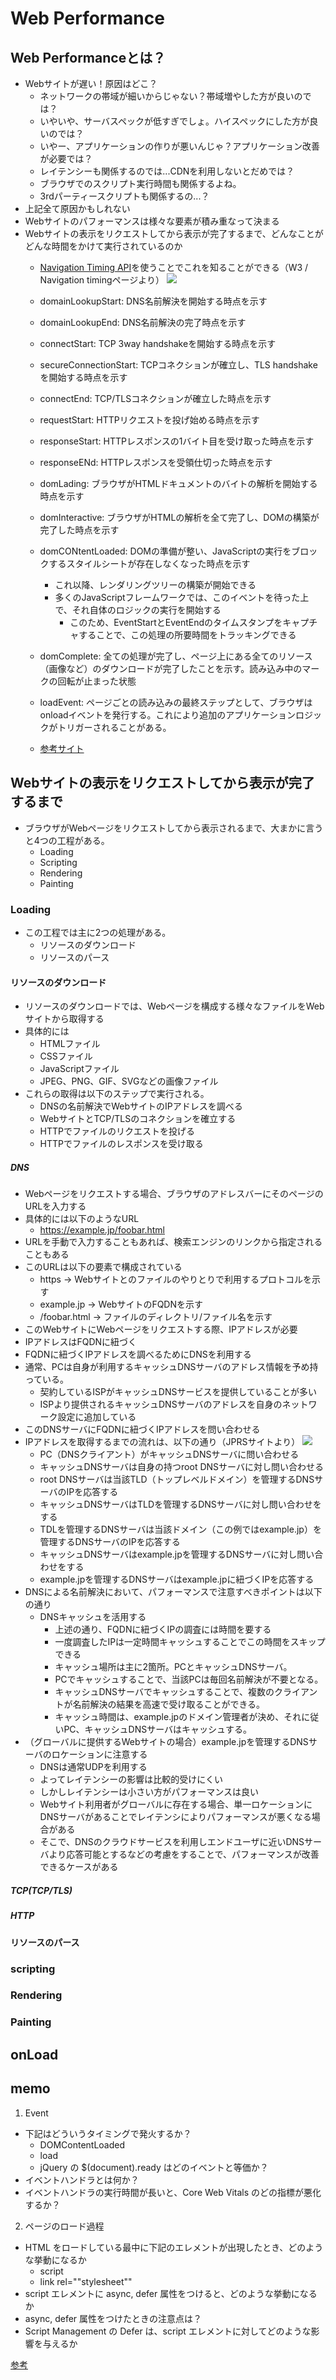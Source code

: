 # Web Performance

## Web Performanceとは？
- Webサイトが遅い！原因はどこ？
  - ネットワークの帯域が細いからじゃない？帯域増やした方が良いのでは？
  - いやいや、サーバスペックが低すぎでしょ。ハイスペックにした方が良いのでは？
  - いやー、アプリケーションの作りが悪いんじゃ？アプリケーション改善が必要では？
  - レイテンシーも関係するのでは...CDNを利用しないとだめでは？
  - ブラウザでのスクリプト実行時間も関係するよね。
  - 3rdパーティースクリプトも関係するの...？
- 上記全て原因かもしれない
- Webサイトのパフォーマンスは様々な要素が積み重なって決まる
- Webサイトの表示をリクエストしてから表示が完了するまで、どんなことがどんな時間をかけて実行されているのか
  - [Navigation Timing API](https://www.w3.org/TR/navigation-timing/)を使うことでこれを知ることができる（W3 / Navigation timingページより）
![](https://www.w3.org/TR/navigation-timing/timing-overview.png)


  - domainLookupStart: DNS名前解決を開始する時点を示す
  - domainLookupEnd: DNS名前解決の完了時点を示す
  - connectStart: TCP 3way handshakeを開始する時点を示す
  - secureConnectionStart: TCPコネクションが確立し、TLS handshakeを開始する時点を示す
  - connectEnd: TCP/TLSコネクションが確立した時点を示す
  - requestStart: HTTPリクエストを投げ始める時点を示す
  - responseStart: HTTPレスポンスの1バイト目を受け取った時点を示す
  - responseENd: HTTPレスポンスを受領仕切った時点を示す
  - domLading: ブラウザがHTMLドキュメントのバイトの解析を開始する時点を示す
  - domInteractive: ブラウザがHTMLの解析を全て完了し、DOMの構築が完了した時点を示す
  - domCONtentLoaded: DOMの準備が整い、JavaScriptの実行をブロックするスタイルシートが存在しなくなった時点を示す
    - これ以降、レンダリングツリーの構築が開始できる
    - 多くのJavaScriptフレームワークでは、このイベントを待った上で、それ自体のロジックの実行を開始する
      - このため、EventStartとEventEndのタイムスタンプをキャプチャすることで、この処理の所要時間をトラッキングできる
  - domComplete: 全ての処理が完了し、ページ上にある全てのリソース（画像など）のダウンロードが完了したことを示す。読み込み中のマークの回転が止まった状態
  - loadEvent: ページごとの読み込みの最終ステップとして、ブラウザはonloadイベントを発行する。これにより追加のアプリケーションロジックがトリガーされることがある。
  - [参考サイト](https://developers.google.com/web/fundamentals/performance/critical-rendering-path/measure-crp?hl=ja#navigation-timing)

## Webサイトの表示をリクエストしてから表示が完了するまで
- ブラウザがWebページをリクエストしてから表示されるまで、大まかに言うと4つの工程がある。
  - Loading
  - Scripting
  - Rendering
  - Painting

### Loading
- この工程では主に2つの処理がある。
  - リソースのダウンロード
  - リソースのパース
#### リソースのダウンロード
  - リソースのダウンロードでは、Webページを構成する様々なファイルをWebサイトから取得する
  - 具体的には
    - HTMLファイル
    - CSSファイル
    - JavaScriptファイル
    - JPEG、PNG、GIF、SVGなどの画像ファイル
  - これらの取得は以下のステップで実行される。
    - DNSの名前解決でWebサイトのIPアドレスを調べる
    - WebサイトとTCP/TLSのコネクションを確立する
    - HTTPでファイルのリクエストを投げる
    - HTTPでファイルのレスポンスを受け取る

##### DNS
- Webページをリクエストする場合、ブラウザのアドレスバーにそのページのURLを入力する
- 具体的には以下のようなURL
  - https://example.jp/foobar.html
- URLを手動で入力することもあれば、検索エンジンのリンクから指定されることもある
- このURLは以下の要素で構成されている
  - https -> Webサイトとのファイルのやりとりで利用するプロトコルを示す
  - example.jp -> WebサイトのFQDNを示す
  - /foobar.html -> ファイルのディレクトリ/ファイル名を示す
- このWebサイトにWebページをリクエストする際、IPアドレスが必要
- IPアドレスはFQDNに紐づく
- FQDNに紐づくIPアドレスを調べるためにDNSを利用する
- 通常、PCは自身が利用するキャッシュDNSサーバのアドレス情報を予め持っている。
  - 契約しているISPがキャッシュDNSサービスを提供していることが多い
  - ISPより提供されるキャッシュDNSサーバのアドレスを自身のネットワーク設定に追加している
- このDNSサーバにFQDNに紐づくIPアドレスを問い合わせる
- IPアドレスを取得するまでの流れは、以下の通り（JPRSサイトより）
![](https://jprs.jp/glossary/imgs/stub-resolver.png)
  - PC（DNSクライアント）がキャッシュDNSサーバに問い合わせる
  - キャッシュDNSサーバは自身の持つroot DNSサーバに対し問い合わせる
  - root DNSサーバは当該TLD（トップレベルドメイン）を管理するDNSサーバのIPを応答する
  - キャッシュDNSサーバはTLDを管理するDNSサーバに対し問い合わせをする
  - TDLを管理するDNSサーバは当該ドメイン（この例ではexample.jp）を管理するDNSサーバのIPを応答する
  - キャッシュDNSサーバはexample.jpを管理するDNSサーバに対し問い合わせをする
  - example.jpを管理するDNSサーバはexample.jpに紐づくIPを応答する
- DNSによる名前解決において、パフォーマンスで注意すべきポイントは以下の通り
  - DNSキャッシュを活用する
    - 上述の通り、FQDNに紐づくIPの調査には時間を要する
    - 一度調査したIPは一定時間キャッシュすることでこの時間をスキップできる
    - キャッシュ場所は主に2箇所。PCとキャッシュDNSサーバ。
    - PCでキャッシュすることで、当該PCは毎回名前解決が不要となる。
    - キャッシュDNSサーバでキャッシュすることで、複数のクライアントが名前解決の結果を高速で受け取ることができる。
    - キャッシュ時間は、example.jpのドメイン管理者が決め、それに従いPC、キャッシュDNSサーバはキャッシュする。
- （グローバルに提供するWebサイトの場合）example.jpを管理するDNSサーバのロケーションに注意する
  - DNSは通常UDPを利用する
  - よってレイテンシーの影響は比較的受けにくい
  - しかしレイテンシーは小さい方がパフォーマンスは良い
  - Webサイト利用者がグローバルに存在する場合、単一ロケーションにDNSサーバがあることでレイテンシによりパフォーマンスが悪くなる場合がある
  - そこで、DNSのクラウドサービスを利用しエンドユーザに近いDNSサーバより応答可能とするなどの考慮をすることで、パフォーマンスが改善できるケースがある

##### TCP(TCP/TLS)

##### HTTP

#### リソースのパース


### scripting
### Rendering
### Painting

## onLoad


## memo
1. Event	
- 下記はどういうタイミングで発火するか？
  - DOMContentLoaded
  - load
  - jQuery の $(document).ready はどのイベントと等価か？
- イベントハンドラとは何か？
- イベントハンドラの実行時間が長いと、Core Web Vitals のどの指標が悪化するか？



2.	ページのロード過程
- HTML をロードしている最中に下記のエレメントが出現したとき、どのような挙動になるか
  - script
  - link rel=""stylesheet""
- script エレメントに async, defer 属性をつけると、どのような挙動になるか
- async, defer 属性をつけたときの注意点は？
- Script Management の Defer は、script エレメントに対してどのような影響を与えるか

[参考](https://developers.google.com/web/fundamentals/performance/critical-rendering-path)